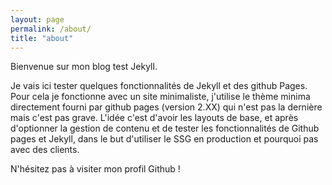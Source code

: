 ```yaml
---
layout: page
permalink: /about/
title: "about"
---
```

Bienvenue sur mon blog test Jekyll.

Je vais ici tester quelques fonctionnalités de Jekyll et des github Pages. Pour cela je fonctionne avec un site minimaliste, j'utilise le thème minima directement fourni par github pages (version 2.XX) qui n'est pas la dernière mais c'est pas grave. L'idée c'est d'avoir les layouts de base, et après d'optionner la gestion de contenu et de tester les fonctionnalités de Github pages et Jekyll, dans le but d'utiliser le SSG en production et pourquoi pas avec des clients.

N'hésitez pas à visiter mon profil Github !
